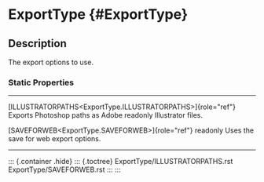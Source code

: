 ExportType {#ExportType}
==========

Description
-----------

The export options to use.

### Static Properties

  --------------------------------------------------------------- --------------------------------
  [ILLUSTRATORPATHS\<ExportType.ILLUSTRATORPATHS\>]{role="ref"}   Exports Photoshop paths as Adobe
  readonly                                                        Illustrator files.

  [SAVEFORWEB\<ExportType.SAVEFORWEB\>]{role="ref"} readonly      Uses the save for web export
                                                                  options.
  --------------------------------------------------------------- --------------------------------

::: {.container .hide}
::: {.toctree}
ExportType/ILLUSTRATORPATHS.rst ExportType/SAVEFORWEB.rst
:::
:::
